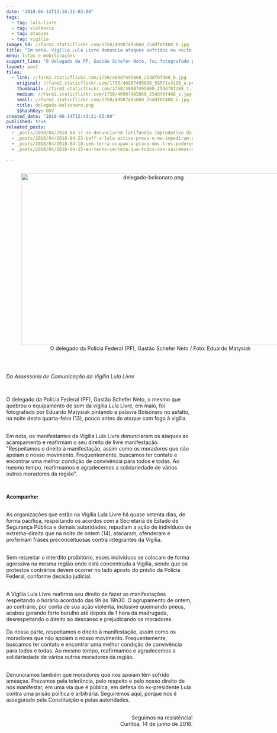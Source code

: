 ```yaml
---
date: "2018-06-14T13:16:21-03:00"
tags:
  - tag: lula-livre
  - tag: violência
  - tag: ataques
  - tag: vigília
images_hd: //farm2.staticflickr.com/1750/40987495860_25ddf0f488_b.jpg
title: "Em nota, Vigília Lula Livre denuncia ataques sofridos na noite desta quinta-feira (14)"
menu: lutas e mobilizações
support_line: "O delegado da PF, Gastão Schefer Neto, foi fotografado pintando a palavra Bolsonaro no asfalto pouco tempo antes das investidas contra a Vigília "
layout: post
files:
  - link: //farm2.staticflickr.com/1750/40987495860_25ddf0f488_b.jpg
    original: //farm2.staticflickr.com/1750/40987495860_585f1c4190_o.png
    thumbnail: //farm2.staticflickr.com/1750/40987495860_25ddf0f488_t.jpg
    medium: //farm2.staticflickr.com/1750/40987495860_25ddf0f488_z.jpg
    small: //farm2.staticflickr.com/1750/40987495860_25ddf0f488_n.jpg
    title: delegado-bolsonaro.png
    $$hashKey: 0DV
created_date: "2018-06-14T13:43:21-03:00"
published: true
releated_posts:
  - _posts/2018/04/2018-04-17-ao-denunciarem-latifundio-improdutivo-da-familia-marinho-trabalhadores-sem-terra-sofrem-constantes-ameacas-do-coronelismo-da-bahia.md
  - _posts/2018/04/2018-04-23-boff-a-lula-estive-preso-e-me-impediram-de-visitar-te.md
  - _posts/2018/04/2018-04-18-sem-terra-ocupam-a-praca-dos-tres-poderes-em-joao-pessoa.md
  - _posts/2018/04/2018-04-25-eu-tenho-certeza-que-todos-nos-sairemos-maiores-e-mais-fortes-desta-situacao.md

---
```

<div style="text-align:center">
<figure class="image" style="display:inline-block"><img alt="delegado-bolsonaro.png" height="464" src="//farm2.staticflickr.com/1750/40987495860_25ddf0f488_b.jpg" width="700" />
<figcaption>O delegado da Pol&iacute;cia Federal (PF), Gast&atilde;o Schefer Neto / Foto:&nbsp;Eduardo Matysiak</figcaption>
</figure>
</div>

<p>&nbsp;</p>

<p><em>Da Assessoria de Comunica&ccedil;&atilde;o da Vig&iacute;lia Lula Livre</em></p>

<p>&nbsp;</p>

<p>O delegado da Pol&iacute;cia Federal (PF), Gast&atilde;o Schefer Neto, o mesmo que quebrou&nbsp;o equipamento de som da vig&iacute;lia Lula Livre, em maio, foi fotografado por Eduardo Matysiak pintando a palavra Bolsonaro no asfalto, na noite desta quarta-feira (13), pouco antes do ataque com fogo &agrave; vig&iacute;lia.</p>

<p><br />
Em nota, os manifestantes da Vig&iacute;lia Lula Livre denunciaram&nbsp;os ataques ao acampamento e reafirmam o seu direito de livre manifesta&ccedil;&atilde;o. &quot;Respeitamos o direito &agrave; manifesta&ccedil;&atilde;o, assim como os moradores que n&atilde;o apoiam o nosso movimento. Frequentemente, buscamos ter contato e encontrar uma melhor condi&ccedil;&atilde;o de conviv&ecirc;ncia para todos e todas. Ao mesmo tempo, reafirmamos e agradecemos a solidariedade de v&aacute;rios outros moradores da regi&atilde;o&quot;.</p>

<p>&nbsp;</p>

<p><strong>Acompanhe:&nbsp;</strong></p>

<p><br />
As organiza&ccedil;&otilde;es que est&atilde;o na Vig&iacute;lia Lula Livre h&aacute; quase setenta dias, de forma pac&iacute;fica, respeitando os acordos com a Secretaria de Estado de Seguran&ccedil;a P&uacute;blica e demais autoridades, repudiam a a&ccedil;&atilde;o de indiv&iacute;duos de extrema-direita que na noite de ontem (14), atacaram, ofenderam e proferiram frases preconceituosas contra integrantes da Vig&iacute;lia.&nbsp;</p>

<p><br />
Sem respeitar o interdito proibit&oacute;rio, esses indiv&iacute;duos se colocam de forma agressiva na mesma regi&atilde;o onde est&aacute; concentrada a Vig&iacute;lia, sendo que os protestos contr&aacute;rios devem ocorrer no lado aposto do pr&eacute;dio da Pol&iacute;cia Federal, conforme decis&atilde;o judicial.</p>

<p><br />
A Vig&iacute;lia Lula Livre reafirma seu direito de fazer as manifesta&ccedil;&otilde;es respeitando o hor&aacute;rio acordado das 9h &agrave;s 19h30. O agrupamento de ontem, ao contr&aacute;rio, por conta de sua a&ccedil;&atilde;o violenta, inclusive queimando pneus, acabou gerando forte barulho at&eacute; depois da 1 hora da madrugada, desrespeitando o direito ao descanso e prejudicando os moradores.&nbsp;<br />
<br />
Da nossa parte, respeitamos o direito &agrave; manifesta&ccedil;&atilde;o, assim como os moradores que n&atilde;o apoiam o nosso movimento. Frequentemente, buscamos ter contato e encontrar uma melhor condi&ccedil;&atilde;o de conviv&ecirc;ncia para todos e todas. Ao mesmo tempo, reafirmamos e agradecemos a solidariedade de v&aacute;rios outros moradores da regi&atilde;o.</p>

<p><br />
Denunciamos tamb&eacute;m que moradores que nos apoiam t&ecirc;m sofrido amea&ccedil;as.&nbsp;Prezamos pela toler&acirc;ncia, pelo respeito e pelo nosso direito de nos manifestar, em uma via que &eacute; p&uacute;blica, em defesa do ex-presidente Lula contra uma pris&atilde;o pol&iacute;tica e arbitr&aacute;ria. Seguiremos aqui, porque nos &eacute; assegurado pela Constitui&ccedil;&atilde;o e pelas autoridades.&nbsp;</p>

<p style="text-align: right;"><br />
Seguimos na resist&ecirc;ncia!<br />
Curitiba, 14 de junho de 2018.</p>

